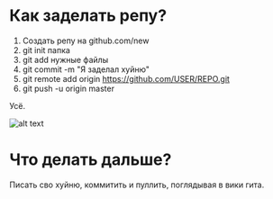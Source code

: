 # Как заделать репу?

1. Создать репу на github.com/new
2. git init папка
3. git add нужные файлы
4. git commit -m "Я заделал хуйню"
5. git remote add origin https://github.com/USER/REPO.git
6. git push -u origin master

Усё.

![alt text](https://derpicdn.net/img/view/2016/7/7/1195662__safe_solo_twilight+sparkle_animated_meme_exploitable+meme_milk_chocolate_behaving+like+a+cat_chocolate+milk.gif "Понька")

# Что делать дальше?

Писать сво хуйню, коммитить и пуллить, поглядывая в вики гита.